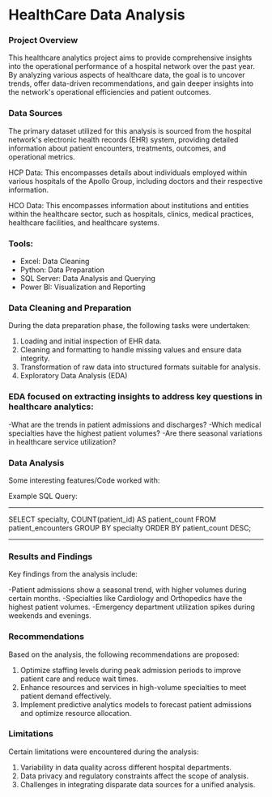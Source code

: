 # HealthCare Data Analysis

### Project Overview
This healthcare analytics project aims to provide comprehensive insights into the operational performance of a hospital network over the past year. By analyzing various aspects of healthcare data, the goal is to uncover trends, offer data-driven recommendations, and gain deeper insights into the network's operational efficiencies and patient outcomes.

### Data Sources
The primary dataset utilized for this analysis is sourced from the hospital network's electronic health records (EHR) system, providing detailed information about patient encounters, treatments, outcomes, and operational metrics.

HCP Data: This encompasses details about individuals employed within various hospitals of the Apollo Group, including doctors and their respective information.

HCO Data: This encompasses information about institutions and entities within the healthcare sector, such as hospitals, clinics, medical practices, healthcare facilities, and healthcare systems.

### Tools:
* Excel: Data Cleaning
* Python: Data Preparation
* SQL Server: Data Analysis and Querying
* Power BI: Visualization and Reporting


### Data Cleaning and Preparation

During the data preparation phase, the following tasks were undertaken:
1. Loading and initial inspection of EHR data.
2. Cleaning and formatting to handle missing values and ensure data integrity.
3. Transformation of raw data into structured formats suitable for analysis.
4. Exploratory Data Analysis (EDA)

### EDA focused on extracting insights to address key questions in healthcare analytics:

-What are the trends in patient admissions and discharges?
-Which medical specialties have the highest patient volumes?
-Are there seasonal variations in healthcare service utilization?

### Data Analysis

Some interesting features/Code worked with: 

Example SQL Query:

***
SELECT specialty, COUNT(patient_id) AS patient_count
FROM patient_encounters
GROUP BY specialty
ORDER BY patient_count DESC;
***

### Results and Findings

Key findings from the analysis include:

-Patient admissions show a seasonal trend, with higher volumes during certain months.
-Specialties like Cardiology and Orthopedics have the highest patient volumes.
-Emergency department utilization spikes during weekends and evenings.

### Recommendations

Based on the analysis, the following recommendations are proposed:

1. Optimize staffing levels during peak admission periods to improve patient care and reduce wait times.
2. Enhance resources and services in high-volume specialties to meet patient demand effectively.
3. Implement predictive analytics models to forecast patient admissions and optimize resource allocation.

### Limitations

Certain limitations were encountered during the analysis:

1. Variability in data quality across different hospital departments.
2. Data privacy and regulatory constraints affect the scope of analysis.
3. Challenges in integrating disparate data sources for a unified analysis.



